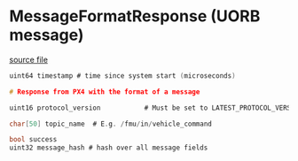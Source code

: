 # MessageFormatResponse (UORB message)



[source file](https://github.com/PX4/PX4-Autopilot/blob/main/msg/MessageFormatResponse.msg)

```c
uint64 timestamp # time since system start (microseconds)

# Response from PX4 with the format of a message

uint16 protocol_version           # Must be set to LATEST_PROTOCOL_VERSION. Do not change this field, it must be the first field after the timestamp

char[50] topic_name  # E.g. /fmu/in/vehicle_command

bool success
uint32 message_hash # hash over all message fields


```

